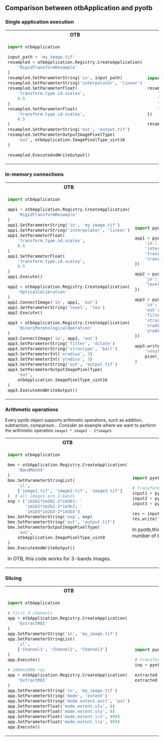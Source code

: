 ## Comparison between otbApplication and pyotb

### Single application execution

<table>
<tr>
<th> OTB </th>
<th> pyotb </th>
</tr>
<tr>
<td>

```python
import otbApplication

input_path = 'my_image.tif'
resampled = otbApplication.Registry.CreateApplication(
    'RigidTransformResample'
)
resampled.SetParameterString('in', input_path)
resampled.SetParameterString('interpolator', 'linear')
resampled.SetParameterFloat(
    'transform.type.id.scalex', 
    0.5
)
resampled.SetParameterFloat(
    'transform.type.id.scaley', 
    0.5
)
resampled.SetParameterString('out', 'output.tif')
resampled.SetParameterOutputImagePixelType(
    'out', otbApplication.ImagePixelType_uint16
)

resampled.ExecuteAndWriteOutput()
```

</td>
<td>

```python
import pyotb

resampled = pyotb.RigidTransformResample({
    'in': 'my_image.tif', 
    'interpolator': 'linear',
    'transform.type.id.scaley': 0.5,
    'transform.type.id.scalex': 0.5
})

resampled.write('output.tif', pixel_type='uint16')
```

</td>
</tr>
</table>

### In-memory connections

<table>
<tr>
<th> OTB </th>
<th> pyotb </th>
</tr>
<tr>
<td>

```python
import otbApplication

app1 = otbApplication.Registry.CreateApplication(
    'RigidTransformResample'
)
app1.SetParameterString('in', 'my_image.tif')
app1.SetParameterString('interpolator', 'linear')
app1.SetParameterFloat(
    'transform.type.id.scalex',
    0.5
)
app1.SetParameterFloat(
    'transform.type.id.scaley',
    0.5
)
app1.Execute()

app2 = otbApplication.Registry.CreateApplication(
    'OpticalCalibration'
)
app2.ConnectImage('in', app1, 'out')
app2.SetParameterString('level', 'toa')
app2.Execute()

app3 = otbApplication.Registry.CreateApplication(
    'BinaryMorphologicalOperation'
)
app3.ConnectImage('in', app2, 'out')
app3.SetParameterString('filter', 'dilate')
app3.SetParameterString('structype', 'ball')
app3.SetParameterInt('xradius', 3)
app3.SetParameterInt('yradius', 3)
app3.SetParameterString('out', 'output.tif')
app3.SetParameterOutputImagePixelType(
    'out', 
    otbApplication.ImagePixelType_uint16
)
app3.ExecuteAndWriteOutput()
```

</td>
<td>

```python
import pyotb

app1 = pyotb.RigidTransformResample({
    'in': 'my_image.tif', 
    'interpolator': 'linear',
    'transform.type.id.scaley': 0.5, 
    'transform.type.id.scalex': 0.5
})

app2 = pyotb.OpticalCalibration({
    'in': app1, 
    'level': 'toa'
}) 

app3 = pyotb.BinaryMorphologicalOperation({
    'in': app2, 
    'out': 'output.tif', 
    'filter': 'dilate',
    'structype': 'ball', 
    'xradius': 3, 
    'yradius': 3
})

app3.write(
    'result.tif', 
    pixel_type='uint16'
)
```

</td>
</tr>
</table>

### Arithmetic operations

Every pyotb object supports arithmetic operations, such as addition, 
subtraction, comparison...
Consider an example where we want to perform the arithmetic operation 
`image1 * image2 - 2*image3`.

<table>
<tr>
<th> OTB </th>
<th> pyotb </th>
</tr>
<tr>
<td>

```python
import otbApplication

bmx = otbApplication.Registry.CreateApplication(
    'BandMathX'
)
bmx.SetParameterStringList(
    'il', 
    ['image1.tif', 'image2.tif', 'image3.tif']
)  # all images are 3-bands
exp = ('im1b1*im2b1-2*im3b1; '
       'im1b2*im2b2-2*im3b2; '
       'im1b3*im2b3-2*im3b3')
bmx.SetParameterString('exp', exp)
bmx.SetParameterString('out', 'output.tif')
bmx.SetParameterOutputImagePixelType(
    'out',
    otbApplication.ImagePixelType_uint8
)
bmx.ExecuteAndWriteOutput()
```

In OTB, this code works for 3-bands images.

</td>
<td>

```python
import pyotb

# transforming filepaths to pyotb objects
input1 = pyotb.Input('image1.tif')
input2 = pyotb.Input('image2.tif')
input3 = pyotb.Input('image3.tif')

res = input1 * input2 - 2 * input2
res.write('output.tif', pixel_type='uint8')
```

In pyotb,this code works with images of any number of bands.

</td>
</tr>
</table>

### Slicing

<table>
<tr>
<th> OTB </th>
<th> pyotb </th>
</tr>
<tr>
<td>


```python
import otbApplication

# first 3 channels
app = otbApplication.Registry.CreateApplication(
    'ExtractROI'
)
app.SetParameterString('in', 'my_image.tif')
app.SetParameterStringList(
    'cl', 
    ['Channel1', 'Channel2', 'Channel3']
)
app.Execute()

# 1000x1000 roi
app = otbApplication.Registry.CreateApplication(
    'ExtractROI'
)
app.SetParameterString('in', 'my_image.tif')
app.SetParameterString('mode', 'extent')
app.SetParameterString('mode.extent.unit', 'pxl')
app.SetParameterFloat('mode.extent.ulx', 0)
app.SetParameterFloat('mode.extent.uly', 0)
app.SetParameterFloat('mode.extent.lrx', 999)
app.SetParameterFloat('mode.extent.lry', 999)
app.Execute()
```

</td>
<td>

```python
import pyotb

# transforming filepath to pyotb object
inp = pyotb.Input('my_image.tif')

extracted = inp[:, :, :3]  # first 3 channels
extracted = inp[:1000, :1000]  # 1000x1000 roi
```

</td>
</tr>
</table>